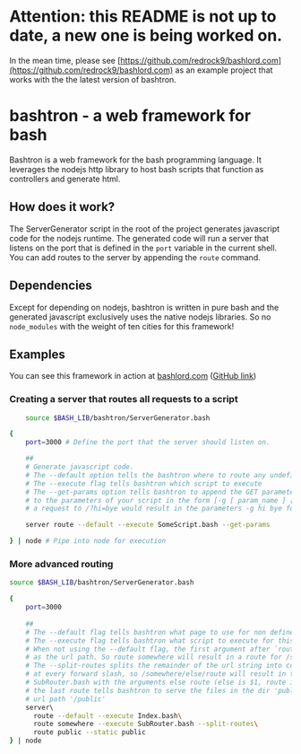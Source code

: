 # Attention: this README is not up to date, a new one is being worked on.
In the mean time, please see [https://github.com/redrock9/bashlord.com](https://github.com/redrock9/bashlord.com)
as an example project that works with the the latest version of bashtron.

# bashtron - a web framework for bash
Bashtron is a web framework for the bash programming language. It leverages
the nodejs http library to host bash scripts that function as controllers and generate html.

## How does it work?
The ServerGenerator script in the root of the project generates javascript code for the nodejs
runtime. The generated code will run a server that listens on the port that is defined in the `port`
variable in the current shell. You can add routes to the server by appending the `route` command.

## Dependencies
Except for depending on nodejs, bashtron is written in pure bash and the generated javascript
exclusively uses the native nodejs libraries. So no `node_modules` with the weight of ten cities
for this framework!

## Examples
You can see this framework in action at [bashlord.com](http://bashlord.com) ([GitHub link](https://github.com/redrock9/bashlord.com))

### Creating a server that routes all requests to a script
```bash
    source $BASH_LIB/bashtron/ServerGenerator.bash 

{ 
    port=3000 # Define the port that the server should listen on.

    ##
    # Generate javascript code.
    # The --default option tells the bashtron where to route any undefined routes to.
    # The --execute flag tells bashtron which script to execute
    # The --get-params option tells bashtron to append the GET parameters of the request
    # to the parameters of your script in the form [-g [ param_name ] [ param_value ]]
    # a request to /?hi=bye would result in the parameters -g hi bye for example.

    server route --default --execute SomeScript.bash --get-params

} | node # Pipe into node for execution
```

### More advanced routing
```bash
source $BASH_LIB/bashtron/ServerGenerator.bash

{
    port=3000
  
    ##
    # The --default flag tells bashtron what page to use for non defined routes.
    # The --execute flag tells bashtron what script to execute for this route.
    # When not using the --default flag, the first argument after `route` is used
    # as the url path. So route somewhere will result in a route for /somewhere.
    # The --split-routes splits the remainder of the url string into command line arguments
    # at every forward slash, so /somewhere/else/route will result in the execution of 
    # SubRouter.bash with the arguments else route (else is $1, route is $2)
    # the last route tells bashtron to serve the files in the dir 'public' at the
    # url path '/public'
    server\ 
      route --default --execute Index.bash\
      route somewhere --execute SubRouter.bash --split-routes\
      route public --static public
} | node 
```

